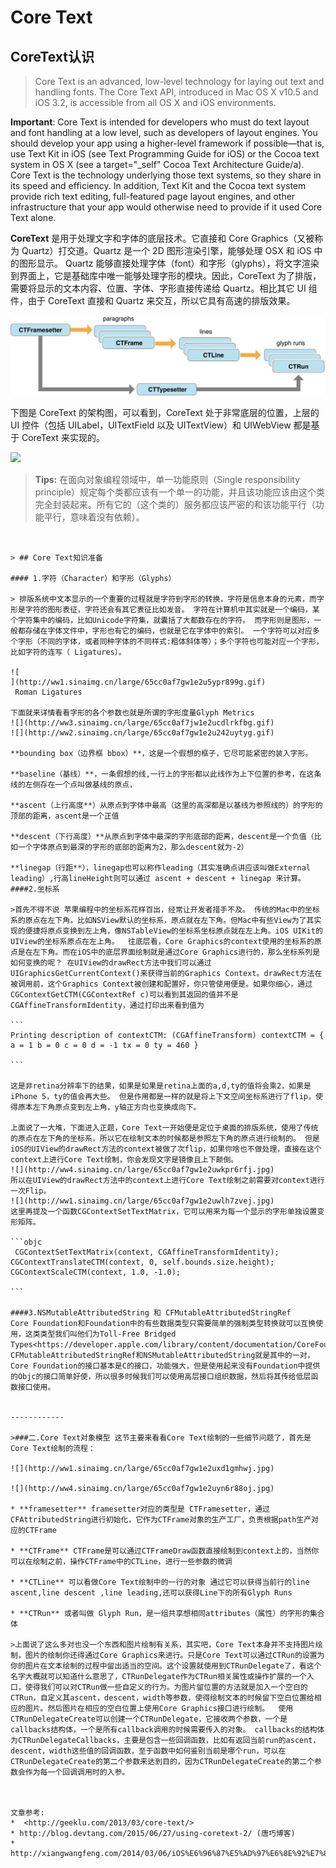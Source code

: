 # **Core Text**

## CoreText认识

> Core Text is an advanced, low-level technology for laying out text and handling fonts. The Core Text API, introduced in Mac OS X v10.5 and iOS 3.2, is accessible from all OS X and iOS environments.

**Important**: Core Text is intended for developers who must do text layout and font handling at a low level, such as developers of layout engines. You should develop your app using a higher-level framework if possible—that is, use Text Kit in iOS \(see Text Programming Guide for iOS\) or the Cocoa text system in OS X \(see a target="\_self" Cocoa Text Architecture Guide\/a\). Core Text is the technology underlying those text systems, so they share in its speed and efficiency. In addition, Text Kit and the Cocoa text system provide rich text editing, full-featured page layout engines, and other infrastructure that your app would otherwise need to provide if it used Core Text alone.

**CoreText** 是用于处理文字和字体的底层技术。它直接和 Core Graphics（又被称为 Quartz）打交道。Quartz 是一个 2D 图形渲染引擎，能够处理 OSX 和 iOS 中的图形显示。
Quartz 能够直接处理字体（font）和字形（glyphs），将文字渲染到界面上，它是基础库中唯一能够处理字形的模块。因此，CoreText 为了排版，需要将显示的文本内容、位置、字体、字形直接传递给 Quartz。相比其它 UI 组件，由于 CoreText 直接和 Quartz 来交互，所以它具有高速的排版效果。

![](/assets/1FF7A6E2-834E-4A77-9B5F-4543F4D64711.png)

下图是 CoreText 的架构图，可以看到，CoreText 处于非常底层的位置，上层的 UI 控件（包括 UILabel，UITextField 以及 UITextView）和 UIWebView 都是基于 CoreText 来实现的。

![](http://tangqiao.b0.upaiyun.com/coretext/coretext_arch.png)

> **Tips:**
> 在面向对象编程领域中，单一功能原则（Single responsibility principle）规定每个类都应该有一个单一的功能，并且该功能应该由这个类完全封装起来。所有它的（这个类的）服务都应该严密的和该功能平行（功能平行，意味着没有依赖）。
````````


> ## Core Text知识准备

#### 1.字符（Character）和字形（Glyphs）

> 排版系统中文本显示的一个重要的过程就是字符到字形的转换，字符是信息本身的元素，而字形是字符的图形表征，字符还会有其它表征比如发音。 字符在计算机中其实就是一个编码，某个字符集中的编码，比如Unicode字符集，就囊括了大都数存在的字符。 而字形则是图形，一般都存储在字体文件中，字形也有它的编码，也就是它在字体中的索引。 一个字符可以对应多个字形（不同的字体，或者同种字体的不同样式:粗体斜体等）；多个字符也可能对应一个字形，比如字符的连写（ Ligatures）。

![
](http://ww1.sinaimg.cn/large/65cc0af7gw1e2u5ypr899g.gif)
 Roman Ligatures

下面就来详情看看字形的各个参数也就是所谓的字形度量Glyph Metrics
![](http://ww3.sinaimg.cn/large/65cc0af7jw1e2ucdlrkfbg.gif)
![](http://ww2.sinaimg.cn/large/65cc0af7gw1e2u242uytyg.gif)

**bounding box（边界框 bbox）**，这是一个假想的框子，它尽可能紧密的装入字形。

**baseline（基线）**，一条假想的线,一行上的字形都以此线作为上下位置的参考，在这条线的左侧存在一个点叫做基线的原点，

**ascent（上行高度**）从原点到字体中最高（这里的高深都是以基线为参照线的）的字形的顶部的距离，ascent是一个正值

**descent（下行高度）**从原点到字体中最深的字形底部的距离，descent是一个负值（比如一个字体原点到最深的字形的底部的距离为2，那么descent就为-2）

**linegap（行距**），linegap也可以称作leading（其实准确点讲应该叫做External leading）,行高lineHeight则可以通过 ascent + descent + linegap 来计算。
####2.坐标系 

>首先不得不说 苹果编程中的坐标系花样百出，经常让开发者措手不及。 传统的Mac中的坐标系的原点在左下角，比如NSView默认的坐标系，原点就在左下角。但Mac中有些View为了其实现的便捷将原点变换到左上角，像NSTableView的坐标系坐标原点就在左上角。iOS UIKit的UIView的坐标系原点在左上角。  往底层看，Core Graphics的context使用的坐标系的原点是在左下角。而在iOS中的底层界面绘制就是通过Core Graphics进行的，那么坐标系列是如何变换的呢？ 在UIView的drawRect方法中我们可以通过UIGraphicsGetCurrentContext()来获得当前的Graphics Context。drawRect方法在被调用前，这个Graphics Context被创建和配置好，你只管使用便是。如果你细心，通过CGContextGetCTM(CGContextRef c)可以看到其返回的值并不是CGAffineTransformIdentity，通过打印出来看到值为

```
Printing description of contextCTM: (CGAffineTransform) contextCTM = { a = 1 b = 0 c = 0 d = -1 tx = 0 ty = 460 }

```

这是非retina分辨率下的结果，如果是如果是retina上面的a,d,ty的值将会乘2，如果是iPhone 5，ty的值会再大些。 但是作用都是一样的就是将上下文空间坐标系进行了flip，使得原本左下角原点变到左上角，y轴正方向也变换成向下。

上面说了一大堆，下面进入正题，Core Text一开始便是定位于桌面的排版系统，使用了传统的原点在左下角的坐标系，所以它在绘制文本的时候都是参照左下角的原点进行绘制的。 但是iOS的UIView的drawRect方法的context被做了次flip，如果你啥也不做处理，直接在这个context上进行Core Text绘制，你会发现文字是镜像且上下颠倒。
![](http://ww4.sinaimg.cn/large/65cc0af7gw1e2uwkpr6rfj.jpg)
所以在UIView的drawRect方法中的context上进行Core Text绘制之前需要对context进行一次Flip。
![](http://ww1.sinaimg.cn/large/65cc0af7gw1e2uwlh7zvej.jpg)
这里再提及一个函数CGContextSetTextMatrix，它可以用来为每一个显示的字形单独设置变形矩阵。

```objc
 CGContextSetTextMatrix(context, CGAffineTransformIdentity); CGContextTranslateCTM(context, 0, self.bounds.size.height); CGContextScaleCTM(context, 1.0, -1.0);

```

####3.NSMutableAttributedString 和 CFMutableAttributedStringRef 
Core Foundation和Foundation中的有些数据类型只需要简单的强制类型转换就可以互换使用，这类类型我们叫他们为Toll-Free Bridged Types<https://developer.apple.com/library/content/documentation/CoreFoundation/Conceptual/CFDesignConcepts/Articles/tollFreeBridgedTypes.html>。  CFMutableAttributedStringRef和NSMutableAttributedString就是其中的一对，Core Foundation的接口基本是C的接口，功能强大，但是使用起来没有Foundation中提供的Objc的接口简单好使，所以很多时候我们可以使用高层接口组织数据，然后将其传给低层函数接口使用。


------------

>###二.Core Text对象模型 这节主要来看看Core Text绘制的一些细节问题了，首先是Core Text绘制的流程：

![](http://ww1.sinaimg.cn/large/65cc0af7gw1e2uxd1gmhwj.jpg)

![](http://ww4.sinaimg.cn/large/65cc0af7gw1e2uyn6r88oj.jpg)

* **framesetter** framesetter对应的类型是 CTFramesetter，通过CFAttributedString进行初始化，它作为CTFrame对象的生产工厂，负责根据path生产对应的CTFrame

* **CTFrame** CTFrame是可以通过CTFrameDraw函数直接绘制到context上的，当然你可以在绘制之前，操作CTFrame中的CTLine，进行一些参数的微调

* **CTLine** 可以看做Core Text绘制中的一行的对象 通过它可以获得当前行的line ascent,line descent ,line leading,还可以获得Line下的所有Glyph Runs

* **CTRun** 或者叫做 Glyph Run，是一组共享想相同attributes（属性）的字形的集合体

>上面说了这么多对也没一个东西和图片绘制有关系，其实吧，Core Text本身并不支持图片绘制，图片的绘制你还得通过Core Graphics来进行。只是Core Text可以通过CTRun的设置为你的图片在文本绘制的过程中留出适当的空间。这个设置就使用到CTRunDelegate了，看这个名字大概就可以知道什么意思了，CTRunDelegate作为CTRun相关属性或操作扩展的一个入口，使得我们可以对CTRun做一些自定义的行为。为图片留位置的方法就是加入一个空白的CTRun，自定义其ascent，descent，width等参数，使得绘制文本的时候留下空白位置给相应的图片。然后图片在相应的空白位置上使用Core Graphics接口进行绘制。  使用CTRunDelegateCreate可以创建一个CTRunDelegate，它接收两个参数，一个是callbacks结构体，一个是所有callback调用的时候需要传入的对象。 callbacks的结构体为CTRunDelegateCallbacks，主要是包含一些回调函数，比如有返回当前run的ascent，descent，width这些值的回调函数，至于函数中如何鉴别当前是哪个run，可以在CTRunDelegateCreate的第二个参数来达到目的，因为CTRunDelegateCreate的第二个参数会作为每一个回调调用时的入参。



文章参考:
*  <http://geeklu.com/2013/03/core-text/>
* http://blog.devtang.com/2015/06/27/using-coretext-2/ (唐巧博客)
* http://xiangwangfeng.com/2014/03/06/iOS%E6%96%87%E5%AD%97%E6%8E%92%E7%89%88(CoreText)%E9%82%A3%E4%BA%9B%E4%BA%8B/



